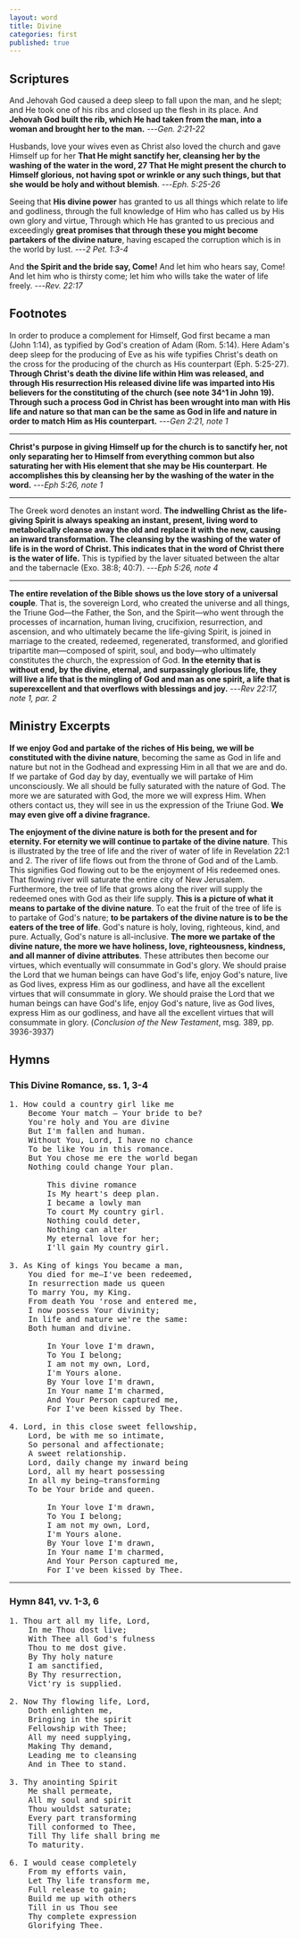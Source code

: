 ```yaml
---
layout: word
title: Divine
categories: first
published: true
---
```


## Scriptures

And Jehovah God caused a deep sleep to fall upon the man, and he slept; and He took one of his ribs and closed up the flesh in its place. And **Jehovah God built the rib, which He had taken from the man, into a woman and brought her to the man.**
---_Gen. 2:21-22_

Husbands, love your wives even as Christ also loved the church and gave Himself up for her **That He might sanctify her, cleansing her by the washing of the water in the word, 27 That He might present the church to Himself glorious, not having spot or wrinkle or any such things, but that she would be holy and without blemish**.
---_Eph. 5:25-26_

Seeing that **His divine power** has granted to us all things which relate to life and godliness, through the full knowledge of Him who has called us by His own glory and virtue, Through which He has granted to us precious and exceedingly **great promises that through these you might become partakers of the divine nature**, having escaped the corruption which is in the world by lust.
---_2 Pet. 1:3-4_

And **the Spirit and the bride say, Come!** And let him who hears say, Come! And let him who is thirsty come; let him who wills take the water of life freely.
---_Rev. 22:17_

## Footnotes

In order to produce a complement for Himself, God first became a man (John 1:14), as typified by God's creation of Adam (Rom. 5:14). Here Adam's deep sleep for the producing of Eve as his wife typifies Christ's death on the cross for the producing of the church as His counterpart (Eph. 5:25-27). **Through Christ's death the divine life within Him was released, and through His resurrection His released divine life was imparted into His believers for the constituting of the church (see note 34^1 in John 19). Through such a process God in Christ has been wrought into man with His life and nature so that man can be the same as God in life and nature in order to match Him as His counterpart.**
---_Gen 2:21, note 1_

---

**Christ's purpose in giving Himself up for the church is to sanctify her, not only separating her to Himself from everything common but also saturating her with His element that she may be His counterpart**. **He accomplishes this by cleansing her by the washing of the water in the word.**
---_Eph 5:26, note 1_

---

The Greek word denotes an instant word. **The indwelling Christ as the life-giving Spirit is always speaking an instant, present, living word to metabolically cleanse away the old and replace it with the new, causing an inward transformation. The cleansing by the washing of the water of life is in the word of Christ. This indicates that in the word of Christ there is the water of life.** This is typified by the laver situated between the altar and the tabernacle (Exo. 38:8; 40:7).
---_Eph 5:26, note 4_

---

**The entire revelation of the Bible shows us the love story of a universal couple**. That is, the sovereign Lord, who created the universe and all things, the Triune God—the Father, the Son, and the Spirit—who went through the processes of incarnation, human living, crucifixion, resurrection, and ascension, and who ultimately became the life-giving Spirit, is joined in marriage to the created, redeemed, regenerated, transformed, and glorified tripartite man—composed of spirit, soul, and body—who ultimately constitutes the church, the expression of God. **In the eternity that is without end, by the divine, eternal, and surpassingly glorious life, they will live a life that is the mingling of God and man as one spirit, a life that is superexcellent and that overflows with blessings and joy.**
---_Rev 22:17, note 1, par. 2_

## Ministry Excerpts

**If we enjoy God and partake of the riches of His being, we will be constituted with the divine nature**, becoming the same as God in life and nature but not in the Godhead and expressing Him in all that we are and do. If we partake of God day by day, eventually we will partake of Him unconsciously. We all should be fully saturated with the nature of God. The more we are saturated with God, the more we will express Him. When others contact us, they will see in us the expression of the Triune God. **We may even give off a divine fragrance.**

**The enjoyment of the divine nature is both for the present and for eternity. For eternity we will continue to partake of the divine nature**. This is illustrated by the tree of life and the river of water of life in Revelation 22:1 and 2. The river of life flows out from the throne of God and of the Lamb. This signifies God flowing out to be the enjoyment of His redeemed ones. That flowing river will saturate the entire city of New Jerusalem. Furthermore, the tree of life that grows along the river will supply the redeemed ones with God as their life supply. **This is a picture of what it means to partake of the divine nature**. To eat the fruit of the tree of life is to partake of God's nature; **to be partakers of the divine nature is to be the eaters of the tree of life**. God's nature is holy, loving, righteous, kind, and pure. Actually, God's nature is all-inclusive. **The more we partake of the divine nature, the more we have holiness, love, righteousness, kindness, and all manner of divine attributes**. These attributes then become our virtues, which eventually will consummate in God's glory. We should praise the Lord that we human beings can have God's life, enjoy God's nature, live as God lives, express Him as our godliness, and have all the excellent virtues that will consummate in glory. We should praise the Lord that we human beings can have God's life, enjoy God's nature, live as God lives, express Him as our godliness, and have all the excellent virtues that will consummate in glory. (_Conclusion of the New Testament_, msg. 389, pp. 3936-3937)

## Hymns

### This Divine Romance, ss. 1, 3-4
<pre>
1. How could a country girl like me
    Become Your match — Your bride to be?
    You're holy and You are divine
    But I'm fallen and human.
    Without You, Lord, I have no chance
    To be like You in this romance.
    But You chose me ere the world began
    Nothing could change Your plan.

        This divine romance
        Is My heart's deep plan.
        I became a lowly man
        To court My country girl.
        Nothing could deter,
        Nothing can alter
        My eternal love for her;
        I'll gain My country girl.
 
3. As King of kings You became a man,
    You died for me—I've been redeemed,
    In resurrection made us queen
    To marry You, my King.
    From death You 'rose and entered me,
    I now possess Your divinity;
    In life and nature we're the same:
    Both human and divine.
  
        In Your love I'm drawn,
        To You I belong;
        I am not my own, Lord,
        I'm Yours alone.
        By Your love I'm drawn,
        In Your name I'm charmed,
        And Your Person captured me,
        For I've been kissed by Thee.
  
4. Lord, in this close sweet fellowship,
    Lord, be with me so intimate,
    So personal and affectionate;
    A sweet relationship.
    Lord, daily change my inward being
    Lord, all my heart possessing
    In all my being—transforming
    To be Your bride and queen.

        In Your love I'm drawn,
        To You I belong;
        I am not my own, Lord,
        I'm Yours alone.
        By Your love I'm drawn,
        In Your name I'm charmed,
        And Your Person captured me,
        For I've been kissed by Thee.
</pre>
    
---

### Hymn 841, vv. 1-3, 6 

<pre>
1. Thou art all my life, Lord,
    In me Thou dost live;
    With Thee all God's fulness
    Thou to me dost give.
    By Thy holy nature
    I am sanctified,
    By Thy resurrection,
    Vict'ry is supplied.
    
2. Now Thy flowing life, Lord,
    Doth enlighten me,
    Bringing in the spirit
    Fellowship with Thee;
    All my need supplying,
    Making Thy demand,
    Leading me to cleansing
    And in Thee to stand.

3. Thy anointing Spirit
    Me shall permeate,
    All my soul and spirit
    Thou wouldst saturate;
    Every part transforming
    Till conformed to Thee,
    Till Thy life shall bring me
    To maturity.

6. I would cease completely
    From my efforts vain,
    Let Thy life transform me,
    Full release to gain;
    Build me up with others
    Till in us Thou see
    Thy complete expression
    Glorifying Thee.
</pre>